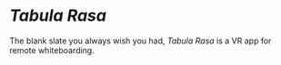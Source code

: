 # _Tabula Rasa_

The blank slate you always wish you had, _Tabula Rasa_ is a VR app for remote whiteboarding.




